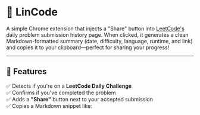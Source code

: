 # 📅 LinCode

A simple Chrome extension that injects a "Share" button into [LeetCode's](https://leetcode.com) daily problem submission history page. When clicked, it generates a clean Markdown-formatted summary (date, difficulty, language, runtime, and link) and copies it to your clipboard—perfect for sharing your progress!

---

## 🧠 Features

✅ Detects if you're on a **LeetCode Daily Challenge**  
✅ Confirms if you've completed the problem  
✅ Adds a **"Share"** button next to your accepted submission  
✅ Copies a Markdown snippet like:
